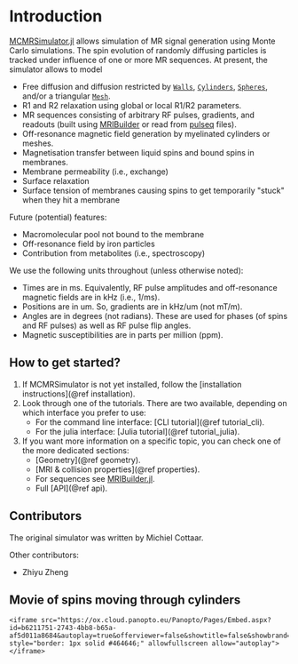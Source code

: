 # Introduction
[MCMRSimulator.jl](https://git.fmrib.ox.ac.uk/ndcn0236/MCMRSimulator.jl) allows simulation of MR signal generation using Monte Carlo simulations.
The spin evolution of randomly diffusing particles is tracked under influence of one or more MR sequences.
At present, the simulator allows to model
- Free diffusion and diffusion restricted by [`Walls`](@ref), [`Cylinders`](@ref), [`Spheres`](@ref), and/or a triangular [`Mesh`](@ref).
- R1 and R2 relaxation using global or local R1/R2 parameters.
- MR sequences consisting of arbitrary RF pulses, gradients, and readouts (built using [MRIBuilder](https://open.win.ox.ac.uk/pages/ndcn0236/mribuilder.jl/dev/) or read from [pulseq](http://pulseq.github.io/) files).
- Off-resonance magnetic field generation by myelinated cylinders or meshes.
- Magnetisation transfer between liquid spins and bound spins in membranes.
- Membrane permeability (i.e., exchange)
- Surface relaxation
- Surface tension of membranes causing spins to get temporarily "stuck" when they hit a membrane

Future (potential) features:
- Macromolecular pool not bound to the membrane
- Off-resonance field by iron particles
- Contribution from metabolites (i.e., spectroscopy)

We use the following units throughout (unless otherwise noted):
- Times are in ms. Equivalently, RF pulse amplitudes and off-resonance magnetic fields are in kHz (i.e., 1/ms).
- Positions are in um. So, gradients are in kHz/um (not mT/m).
- Angles are in degrees (not radians). These are used for phases (of spins and RF pulses) as well as RF pulse flip angles. 
- Magnetic susceptibilities are in parts per million (ppm).

## How to get started?
1. If MCMRSimulator is not yet installed, follow the [installation instructions](@ref installation).
2. Look through one of the tutorials. There are two available, depending on which interface you prefer to use:
    - For the command line interface: [CLI tutorial](@ref tutorial_cli).
    - For the julia interface: [Julia tutorial](@ref tutorial_julia).
3. If you want more information on a specific topic, you can check one of the more dedicated sections:
    - [Geometry](@ref geometry).
    - [MRI & collision properties](@ref properties).
    - For sequences see [MRIBuilder.jl](https://open.win.ox.ac.uk/pages/ndcn0236/mribuilder.jl/dev/).
    - Full [API](@ref api).
## Contributors
The original simulator was written by Michiel Cottaar.

Other contributors:
- Zhiyu Zheng
## Movie of spins moving through cylinders
```@raw html
<iframe src="https://ox.cloud.panopto.eu/Panopto/Pages/Embed.aspx?id=b6211751-2743-4bb8-b65a-af5d011a8684&autoplay=true&offerviewer=false&showtitle=false&showbrand=false&captions=false&interactivity=none" style="border: 1px solid #464646;" allowfullscreen allow="autoplay"></iframe>
```
